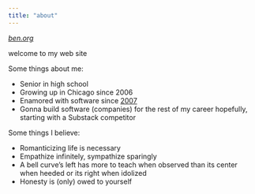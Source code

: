 ```yaml
---
title: "about"
---
```


_[ben.org](https://nat.org)_

welcome to my web site

Some things about me:

- Senior in high school
- Growing up in Chicago since 2006
- Enamored with software since [2007](https://en.wikipedia.org/wiki/IPhone)
- Gonna build software (companies) for the rest of my career hopefully, starting with a Substack competitor

Some things I believe:

- Romanticizing life is necessary
- Empathize infinitely, sympathize sparingly
- A bell curve’s left has more to teach when observed than its center when heeded or its right when idolized
- Honesty is (only) owed to yourself
